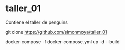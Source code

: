 # taller_01
Contiene el taller de penguins

git clone https://github.com/simonmoya/taller_01

docker-compose -f docker-compose.yml up -d --build
